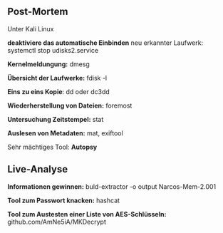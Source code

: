 ## Post-Mortem

Unter Kali Linux

**deaktiviere das automatische Einbinden** neu erkannter Laufwerk: systemctl stop udisks2.service

**Kernelmeldungung:** dmesg

**Übersicht der Laufwerke:** fdisk -l

**Eins zu eins Kopie**: dd oder dc3dd

**Wiederherstellung von Dateien:** foremost

**Untersuchung Zeitstempel:** stat

**Auslesen von Metadaten:** mat, exiftool

Sehr mächtiges Tool: **Autopsy**


## Live-Analyse

**Informationen gewinnen:** buld-extractor -o output Narcos-Mem-2.001

**Tool zum Passwort knacken:** hashcat

**Tool zum Austesten einer Liste von AES-Schlüsseln:** github.com/AmNe5iA/MKDecrypt

